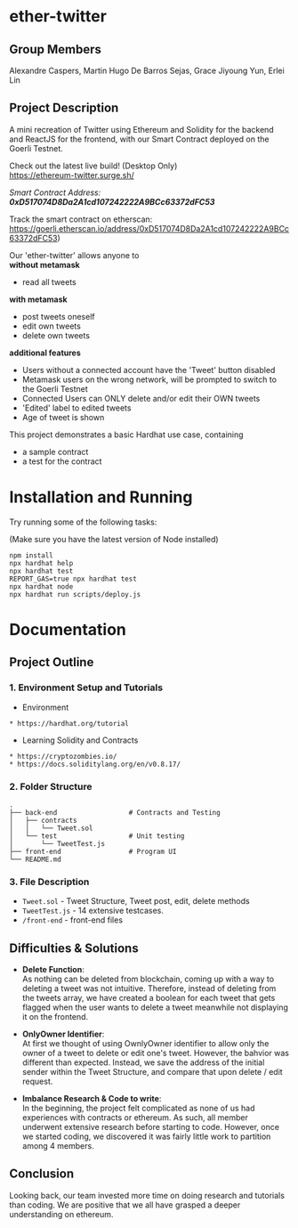 # ether-twitter
## Group Members
Alexandre Caspers, Martin Hugo De Barros Sejas, Grace Jiyoung Yun, Erlei Lin

## Project Description
A mini recreation of Twitter using Ethereum and Solidity for the backend and ReactJS for the frontend, with our Smart Contract deployed on the Goerli Testnet.

Check out the latest live build! (Desktop Only)
<br>
https://ethereum-twitter.surge.sh/

<i>Smart Contract Address: **0xD517074D8Da2A1cd107242222A9BCc63372dFC53** </i>

Track the smart contract on etherscan:
<br>
 https://goerli.etherscan.io/address/0xD517074D8Da2A1cd107242222A9BCc63372dFC53)


Our 'ether-twitter' allows anyone to\
**without metamask**
* read all tweets

**with metamask**
* post tweets oneself
* edit own tweets
* delete own tweets

**additional features**
* Users without a connected account have the 'Tweet' button disabled
* Metamask users on the wrong network, will be prompted to switch to the Goerli Testnet
* Connected Users can ONLY delete and/or edit their OWN tweets
* 'Edited' label to edited tweets
* Age of tweet is shown

This project demonstrates a basic Hardhat use case, containing
* a sample contract
* a test for the contract

# Installation and Running
Try running some of the following tasks:

(Make sure you have the latest version of Node installed)

```shell
npm install
npx hardhat help
npx hardhat test
REPORT_GAS=true npx hardhat test
npx hardhat node
npx hardhat run scripts/deploy.js
```

# Documentation

## Project Outline
### 1. Environment Setup and Tutorials
* Environment
```
* https://hardhat.org/tutorial
```
* Learning Solidity and Contracts
```
* https://cryptozombies.io/
* https://docs.soliditylang.org/en/v0.8.17/
```
### 2. Folder Structure
```
.
├── back-end                  # Contracts and Testing
│   ├── contracts
│   │   └── Tweet.sol           
│   └── test                  # Unit testing
│       └── TweetTest.js   
├── front-end                 # Program UI                    
└── README.md
```

### 3. File Description

* ```Tweet.sol``` - Tweet Structure, Tweet post, edit, delete methods
* ```TweetTest.js``` - 14 extensive testcases.
* ``` /front-end ``` - front-end files


## Difficulties & Solutions
* **Delete Function**: \
As nothing can be deleted from blockchain, coming up with a way to deleting a tweet was not intuitive. Therefore, instead of deleting from the tweets array, we have created a boolean for each tweet that gets flagged when the user wants to delete a tweet meanwhile not displaying it on the frontend.

* **OnlyOwner Identifier**: \
At first we thought of using OwnlyOwner identifier to allow only the owner of a tweet to delete or edit one's tweet. However, the bahvior was different than expected. Instead, we save the address of the initial sender within the Tweet Structure, and compare that upon delete / edit request.

* **Imbalance Research & Code to write**: \
In the beginning, the project felt complicated as none of us had experiences with contracts or ethereum. As such, all member underwent extensive research before starting to code. However, once we started coding, we discovered it was fairly little work to partition among 4 members.

## Conclusion
Looking back, our team invested more time on doing research and tutorials than coding. We are positive that we all have grasped a deeper understanding on ethereum.